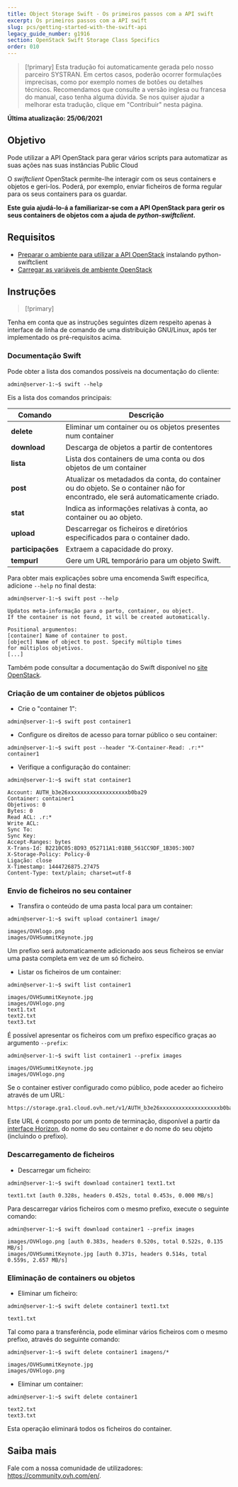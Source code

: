 ```yaml
---
title: Object Storage Swift - Os primeiros passos com a API swift
excerpt: Os primeiros passos com a API swift
slug: pcs/getting-started-with-the-swift-api
legacy_guide_number: g1916
section: OpenStack Swift Storage Class Specifics
order: 010
---
```



> [!primary]
> Esta tradução foi automaticamente gerada pelo nosso parceiro SYSTRAN. Em certos casos, poderão ocorrer formulações imprecisas, como por exemplo nomes de botões ou detalhes técnicos. Recomendamos que consulte a versão inglesa ou francesa do manual, caso tenha alguma dúvida. Se nos quiser ajudar a melhorar esta tradução, clique em "Contribuir" nesta página.
>

**Última atualização: 25/06/2021**

## Objetivo

Pode utilizar a API OpenStack para gerar vários scripts para automatizar as suas ações nas suas instâncias Public Cloud

O *swiftclient* OpenStack permite-lhe interagir com os seus containers e objetos e geri-los. Poderá, por exemplo, enviar ficheiros de forma regular para os seus containers para os guardar.

**Este guia ajudá-lo-á a familiarizar-se com a API OpenStack para gerir os seus containers de objetos com a ajuda de *python-swiftclient*.**

## Requisitos

- [Preparar o ambiente para utilizar a API OpenStack](https://docs.ovh.com/pt/public-cloud/preparar_o_ambiente_para_utilizar_a_api_openstack) instalando python-swiftclient
- [Carregar as variáveis de ambiente OpenStack](https://docs.ovh.com/pt/public-cloud/carregar-as-variaveis-de-ambiente-openstack)

## Instruções

> [!primary]
>
Tenha em conta que as instruções seguintes dizem respeito apenas à interface de linha de comando de uma distribuição GNU/Linux, após ter implementado os pré-requisitos acima.
>

### Documentação Swift

Pode obter a lista dos comandos possíveis na documentação do cliente:

```
admin@server-1:~$ swift --help
```

Eis a lista dos comandos principais:

|Comando|Descrição|
|---|---|
|**delete**|Eliminar um container ou os objetos presentes num container|
|**download**|Descarga de objetos a partir de contentores|
|**lista**|Lista dos containers de uma conta ou dos objetos de um container|
|**post**|Atualizar os metadados da conta, do container ou do objeto. Se o container não for encontrado, ele será automaticamente criado.|
|**stat**|Indica as informações relativas à conta, ao container ou ao objeto.|
|**upload**|Descarregar os ficheiros e diretórios especificados para o container dado.|
|**participações**|Extraem a capacidade do proxy.|
|**tempurl**|Gere um URL temporário para um objeto Swift.|


Para obter mais explicações sobre uma encomenda Swift específica, adicione `--help` no final desta:

```
admin@server-1:~$ swift post --help

Updatos meta-informação para o parto, container, ou object.
If the container is not found, it will be created automatically.

Positional argumentos:
[container] Name of container to post.
[object] Name of object to post. Specify múltiplo times
for múltiplos objetivos.
[...]
```

Também pode consultar a documentação do Swift disponível no [site OpenStack](http://docs.openstack.org/cli-reference/content/swiftclient_commands.html).

### Criação de um container de objetos públicos

- Crie o "container 1":

```
admin@server-1:~$ swift post container1
```

- Configure os direitos de acesso para tornar público o seu container:

```
admin@server-1:~$ swift post --header "X-Container-Read: .r:*" container1
```

- Verifique a configuração do container:

```
admin@server-1:~$ swift stat container1

Account: AUTH_b3e26xxxxxxxxxxxxxxxxxxxb0ba29
Container: container1
Objetivos: 0
Bytes: 0
Read ACL: .r:*
Write ACL:
Sync To:
Sync Key:
Accept-Ranges: bytes
X-Trans-Id: B2210C05:8D93_052711A1:01BB_561CC9DF_1B305:30D7
X-Storage-Policy: Policy-0
Ligação: close
X-Timestamp: 1444726875.27475
Content-Type: text/plain; charset=utf-8
```

### Envio de ficheiros no seu container

- Transfira o conteúdo de uma pasta local para um container:

```
admin@server-1:~$ swift upload container1 image/

images/OVHlogo.png
images/OVHSummitKeynote.jpg
```

Um prefixo será automaticamente adicionado aos seus ficheiros se enviar uma pasta completa em vez de um só ficheiro.

- Listar os ficheiros de um container:

```
admin@server-1:~$ swift list container1

images/OVHSummitKeynote.jpg
images/OVHlogo.png
text1.txt
text2.txt
text3.txt
```

É possível apresentar os ficheiros com um prefixo específico graças ao argumento `--prefix`:

```
admin@server-1:~$ swift list container1 --prefix images

images/OVHSummitKeynote.jpg
images/OVHlogo.png
```

Se o container estiver configurado como público, pode aceder ao ficheiro através de um URL:

```
https://storage.gra1.cloud.ovh.net/v1/AUTH_b3e26xxxxxxxxxxxxxxxxxxxb0ba29/container1/images/OVHlogo.png
```

Este URL é composto por um ponto de terminação, disponível a partir da [interface Horizon](https://docs.ovh.com/pt/public-cloud/gestao-a-partir-do-horizon), do nome do seu container e do nome do seu objeto (incluindo o prefixo).

### Descarregamento de ficheiros

- Descarregar um ficheiro:

```
admin@server-1:~$ swift download container1 text1.txt

text1.txt [auth 0.328s, headers 0.452s, total 0.453s, 0.000 MB/s]
```

Para descarregar vários ficheiros com o mesmo prefixo, execute o seguinte comando:

```
admin@server-1:~$ swift download container1 --prefix images

images/OVHlogo.png [auth 0.383s, headers 0.520s, total 0.522s, 0.135 MB/s]
images/OVHSummitKeynote.jpg [auth 0.371s, headers 0.514s, total 0.559s, 2.657 MB/s]
```

### Eliminação de containers ou objetos

- Eliminar um ficheiro:

```
admin@server-1:~$ swift delete container1 text1.txt

text1.txt
```

Tal como para a transferência, pode eliminar vários ficheiros com o mesmo prefixo, através do seguinte comando:

```
admin@server-1:~$ swift delete container1 imagens/*

images/OVHSummitKeynote.jpg
images/OVHlogo.png
```

- Eliminar um container:

```
admin@server-1:~$ swift delete container1

text2.txt
text3.txt
```

Esta operação eliminará todos os ficheiros do container.

## Saiba mais

Fale com a nossa comunidade de utilizadores: <https://community.ovh.com/en/>.
